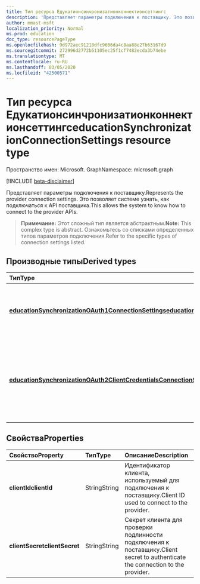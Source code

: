 ```yaml
---
title: Тип ресурса Едукатионсинчронизатионконнектионсеттингс
description: 'Представляет параметры подключения к поставщику. Это позволяет системе узнать, как подключаться к API поставщика. '
author: mmast-msft
localization_priority: Normal
ms.prod: education
doc_type: resourcePageType
ms.openlocfilehash: 9d972aec91218dfc9606da4c8aa88e27b63167d9
ms.sourcegitcommit: 272996d2772b51105ec25f1cf7482ecda3b74ebe
ms.translationtype: MT
ms.contentlocale: ru-RU
ms.lasthandoff: 03/05/2020
ms.locfileid: "42500571"
---
```

# <a name="educationsynchronizationconnectionsettings-resource-type"></a><span data-ttu-id="2708b-104">Тип ресурса Едукатионсинчронизатионконнектионсеттингс</span><span class="sxs-lookup"><span data-stu-id="2708b-104">educationSynchronizationConnectionSettings resource type</span></span>

<span data-ttu-id="2708b-105">Пространство имен: Microsoft. Graph</span><span class="sxs-lookup"><span data-stu-id="2708b-105">Namespace: microsoft.graph</span></span>

[!INCLUDE [beta-disclaimer](../../includes/beta-disclaimer.md)]

<span data-ttu-id="2708b-106">Представляет параметры подключения к поставщику.</span><span class="sxs-lookup"><span data-stu-id="2708b-106">Represents the provider connection settings.</span></span> <span data-ttu-id="2708b-107">Это позволяет системе узнать, как подключаться к API поставщика.</span><span class="sxs-lookup"><span data-stu-id="2708b-107">This allows the system to know how to connect to the provider APIs.</span></span> 

> <span data-ttu-id="2708b-108">**Примечание:** Этот сложный тип является абстрактным.</span><span class="sxs-lookup"><span data-stu-id="2708b-108">**Note:** This complex type is abstract.</span></span> <span data-ttu-id="2708b-109">Ознакомьтесь со списками определенных типов параметров подключения.</span><span class="sxs-lookup"><span data-stu-id="2708b-109">Refer to the specific types of connection settings listed.</span></span>

## <a name="derived-types"></a><span data-ttu-id="2708b-110">Производные типы</span><span class="sxs-lookup"><span data-stu-id="2708b-110">Derived types</span></span>
| <span data-ttu-id="2708b-111">Тип</span><span class="sxs-lookup"><span data-stu-id="2708b-111">Type</span></span> | <span data-ttu-id="2708b-112">Описание</span><span class="sxs-lookup"><span data-stu-id="2708b-112">Description</span></span> | 
|:-|:-|
| [<span data-ttu-id="2708b-113">**educationSynchronizationOAuth1ConnectionSettings**</span><span class="sxs-lookup"><span data-stu-id="2708b-113">**educationSynchronizationOAuth1ConnectionSettings**</span></span>](educationsynchronizationoauth1connectionsettings.md) | <span data-ttu-id="2708b-114">Используйте этот тип для предоставления параметров подключения OAuth1.</span><span class="sxs-lookup"><span data-stu-id="2708b-114">Use this type to provide OAuth1 connection settings.</span></span> |
| [<span data-ttu-id="2708b-115">**educationSynchronizationOAuth2ClientCredentialsConnectionSettings**</span><span class="sxs-lookup"><span data-stu-id="2708b-115">**educationSynchronizationOAuth2ClientCredentialsConnectionSettings**</span></span>](educationsynchronizationoauth2clientcredentialsconnectionsettings.md) | <span data-ttu-id="2708b-116">Используйте этот тип для предоставления учетных данных клиента OAuth2 для предоставления параметров подключения.</span><span class="sxs-lookup"><span data-stu-id="2708b-116">Use this type to provide OAuth2 Client Credentials Grant connection settings.</span></span> |

## <a name="properties"></a><span data-ttu-id="2708b-117">Свойства</span><span class="sxs-lookup"><span data-stu-id="2708b-117">Properties</span></span>

| <span data-ttu-id="2708b-118">Свойство</span><span class="sxs-lookup"><span data-stu-id="2708b-118">Property</span></span> | <span data-ttu-id="2708b-119">Тип</span><span class="sxs-lookup"><span data-stu-id="2708b-119">Type</span></span> | <span data-ttu-id="2708b-120">Описание</span><span class="sxs-lookup"><span data-stu-id="2708b-120">Description</span></span> |
|:-|:-|:-|
| <span data-ttu-id="2708b-121">**clientId**</span><span class="sxs-lookup"><span data-stu-id="2708b-121">**clientId**</span></span> | <span data-ttu-id="2708b-122">String</span><span class="sxs-lookup"><span data-stu-id="2708b-122">String</span></span> |  <span data-ttu-id="2708b-123">Идентификатор клиента, используемый для подключения к поставщику.</span><span class="sxs-lookup"><span data-stu-id="2708b-123">Client ID used to connect to the provider.</span></span> |
| <span data-ttu-id="2708b-124">**clientSecret**</span><span class="sxs-lookup"><span data-stu-id="2708b-124">**clientSecret**</span></span> | <span data-ttu-id="2708b-125">String</span><span class="sxs-lookup"><span data-stu-id="2708b-125">String</span></span> |  <span data-ttu-id="2708b-126">Секрет клиента для проверки подлинности подключения к поставщику.</span><span class="sxs-lookup"><span data-stu-id="2708b-126">Client secret to authenticate the connection to the provider.</span></span> |
